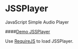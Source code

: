 JSSPlayer
=========

JavaScript Simple Audio Player

####[Demo JSSPlayer](http://belyash.github.io/JSSPlayer/)

Use [RequireJS](http://requirejs.org/) to load JSSPlayer.